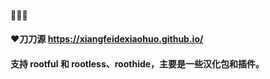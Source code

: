 #### 🚗🚗🚗

#### ❤️刀刀源 https://xiangfeidexiaohuo.github.io/

#### 支持 rootful 和 rootless、roothide，主要是一些汉化包和插件。

